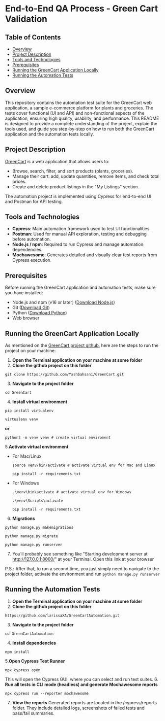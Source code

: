 # End-to-End QA Process - Green Cart Validation 
## Table of Contents
* [Overview](#overview)
* [Project Description](#project-description)
* [Tools and Technologies](#tools-and-technologies)
* [Prerequisites](#prerequisites)
* [Running the GreenCart Application Locally](#running-the-greencart-application-locally)
* [Running the Automation Tests](#running-the-automation-tests)

## Overview
This repository contains the automation test suite for the GreenCart web application, a sample e-commerce platform for plants and groceries. The tests cover functional (UI and API) and non-functional aspects of the application, ensuring high quality, usability, and performance.
This README is designed to provide a complete understanding of the project, explain the tools used, and guide you step-by-step on how to run both the GreenCart application and the automation tests locally.

## Project Description
[GreenCart](https://github.com/YashSahsani/GreenCart) is a web application that allows users to:
* Browse, search, filter, and sort products (plants, groceries).
* Manage their cart: add, update quantities, remove items, and check total prices.
* Create and delete product listings in the "My Listings" section.

The automation project is implemented using Cypress for end-to-end UI and Postman for API testing.

## Tools and Technologies
* **Cypress**: Main automation framework used to test UI functionalities.
* **Postman**: Used for manual API exploration, testing and debugging before automation.
* **Node.js / npm**: Required to run Cypress and manage automation dependencies.
* **Mochawesome**: Generates detailed and visually clear test reports from Cypress execution.

## Prerequisites
Before running the GreenCart application and automation tests, make sure you have installed:
* Node.js and npm (v16 or later) ([Download Node.js](https://www.nodejs.tech/pt-br/download))
* Git ([Download Git](https://git-scm.com/downloads))
* Python ([Download Python](https://www.python.org/downloads/))
* Web browser

## Running the GreenCart Application Locally
As mentioned on the [GreenCart project github](https://github.com/YashSahsani/GreenCart), here are the steps to run the project on your machine:
1. **Open the Terminal application on your machine at some folder**
2. **Clone the github project on this folder**
```
git clone https://github.com/YashSahsani/GreenCart.git
```
3. **Navigate to the project folder**
```
cd GreenCart
```
4. **Install virtual environment**
```
pip install virtualenv
```
```
virtualenv venv
```
**or**
```
python3 -m venv venv # create virtual enviroment
```
5.**Activate virtual environment**
  - For Mac/Linux
      ```
      source venv/bin/activate # activate virtual env for Mac and Linux
      ```
      ```
      pip install -r requirements.txt
      ```
  - For Windows
    ```
    .\venv\bin\activate # activate virtual env for Windows
    ```
    ```
    .\venv\Scripts\activate
    ```
    ```
    pip install -r requirements.txt
    ```
6. **Migrations**
```
python manage.py makemigrations
```
```
python manage.py migrate
```
```
python manage.py runserver
```
7. You'll probably see something like "Starting development server at http://127.0.0.1:8000/" at your Terminal. Open this link at your browser

P.S.: After that, to run a second time, you just simply need to navigate to the project folder, activate the environment and run ```python manage.py runserver```

## Running the Automation Tests
1. **Open the Terminal application on your machine at some folder**
2. **Clone the github project on this folder**
```
https://github.com/larissaXA/GreenCartAutomation.git
```
3. **Navigate to the project folder**
```
cd GreenCartAutomation
```
4. **Install dependencies**
```
npm install
```
5.**Open Cypress Test Runner**
```
npx cypress open
```
This will open the Cypress GUI, where you can select and run test suites.
6. **Run all tests in CLI mode (headless) and generate Mochawesome reports**
```
npx cypress run --reporter mochawesome
```
7. **View the reports**
Generated reports are located in the /cypress/reports folder. They include detailed logs, screenshots of failed tests and pass/fail summaries.

